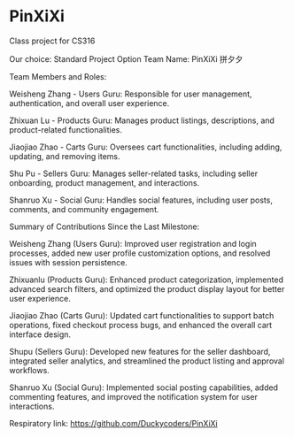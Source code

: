 # PinXiXi
Class project for CS316

Our choice: Standard Project Option
Team Name: PinXiXi 拼夕夕

Team Members and Roles:

Weisheng Zhang - Users Guru: Responsible for user management, authentication, and overall user experience.

Zhixuan Lu - Products Guru: Manages product listings, descriptions, and product-related functionalities.

Jiaojiao Zhao - Carts Guru: Oversees cart functionalities, including adding, updating, and removing items.

Shu Pu - Sellers Guru: Manages seller-related tasks, including seller onboarding, product management, and interactions.

Shanruo Xu - Social Guru: Handles social features, including user posts, comments, and community engagement.



Summary of Contributions Since the Last Milestone:

Weisheng Zhang (Users Guru): Improved user registration and login processes, added new user profile customization options, and resolved issues with session persistence. 

Zhixuanlu (Products Guru): Enhanced product categorization, implemented advanced search filters, and optimized the product display layout for better user experience.

Jiaojiao Zhao (Carts Guru): Updated cart functionalities to support batch operations, fixed checkout process bugs, and enhanced the overall cart interface design.

Shupu (Sellers Guru): Developed new features for the seller dashboard, integrated seller analytics, and streamlined the product listing and approval workflows.

Shanruo Xu (Social Guru): Implemented social posting capabilities, added commenting features, and improved the notification system for user interactions.

Respiratory link: https://github.com/Duckycoders/PinXiXi
